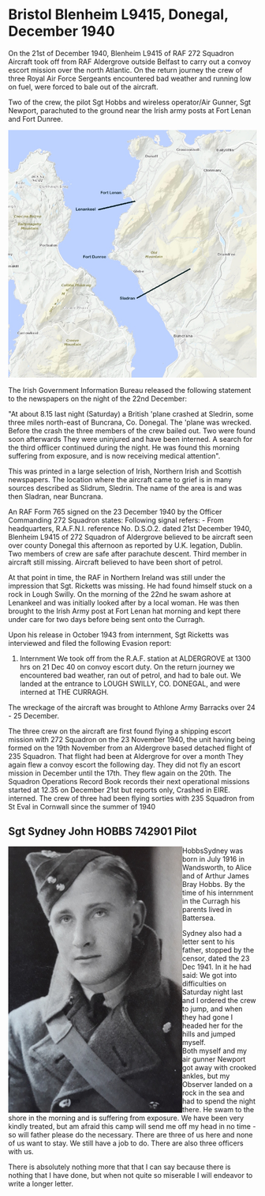 # Bristol Blenheim L9415, Donegal, December 1940

On the 21st of December 1940, Blenheim L9415 of RAF 272 Squadron Aircraft took off from RAF Aldergrove outside Belfast to carry out a convoy escort mission over the north Atlantic. On the return journey the crew of three Royal Air Force Sergeants encountered bad weather and running low on fuel, were forced to bale out of the aircraft.  

Two of the crew, the pilot Sgt Hobbs and wireless operator/Air Gunner, Sgt Newport, parachuted to the ground near the Irish army posts at Fort Lenan and Fort Dunree.

![map](l9415-map.jpg)


The Irish Government Information Bureau released the following statement to the newspapers on the night of the 22nd December:

"At about 8.15 last night (Saturday) a British 'plane crashed at Sledrin, some three miles north-east of Buncrana, Co. Donegal.  The 'plane was wrecked.  Before the crash the three members of the crew bailed out.  Two were found soon afterwards  They were uninjured and have been interned.  A search for the third offlicer continued during the night.  He was found this morning suffering from exposure, and is now receiving medical attention".

This was printed in a large selection of Irish, Northern Irish and Scottish newspapers.
The location where the aircraft came to grief is in many sources described as Slidrum, Sledrin.  The name of the area is and was then Sladran, near Buncrana.

An RAF Form 765 signed on the 23 December 1940 by the Officer Commanding 272 Squadron states:  Following signal refers: - 
From headquarters, R.A.F.N.I. reference No. D.S.O.2. dated 21st December 1940, Blenheim L9415 of 272 Squadron of Aldergrove believed to be aircraft seen over county Donegal this afternoon as reported by U.K. legation, Dublin.  Two members of crew are safe after parachute descent.  Third member in aircraft still missing.  Aircraft believed to have been short of petrol.

At that point in time, the RAF in Northern Ireland was still under the impression that Sgt. Ricketts was missing.  He had found himself stuck on a rock in Lough Swilly.  On the morning of the 22nd he swam ashore at Lenankeel and was initially looked after by a local woman.   He was then brought to the Irish Army post at Fort Lenan hat morning and kept there under care for two days before being sent onto the Curragh.

Upon his release in October 1943 from internment, Sgt Ricketts was interviewed and filed the following Evasion report:

1. Internment
We took off from the R.A.F. station at ALDERGROVE at 1300 hrs on 21 Dec 40 on convoy escort duty.  On the return journey we encountered bad weather, ran out of petrol, and had to bale out.  We landed at the entrance to LOUGH SWILLY, CO. DONEGAL, and were interned at THE CURRAGH.

The wreckage of the aircraft was brought to Athlone Army Barracks over 24 - 25 December.  

The three crew on the aircraft are first found flying a shipping escort mission with 272 Squadron on the 23 November 1940, the unit having being formed on the 19th November from an Aldergrove based detached flight of 235 Squadron.  That flight had been at Aldergrove for over a month  They again flew a convoy escort the following day.   They did not fly an escort mission in December until the 17th.  They flew again on the 20th.  The Squadron Operations Record Book records their next operational missions started at 12.35 on December 21st but reports only, Crashed in EIRE. interned.  The crew of three had been flying sorties with 235 Squadron from St Eval in Cornwall since the summer of 1940

## Sgt Sydney John HOBBS 742901 Pilot
<img align="left" src="HobbsSJsm.jpg">

HobbsSydney was born in July 1916 in Wandsworth, to Alice and of Arthur James Bray Hobbs.  By the time of his internment in the Curragh his parents lived in Battersea.

Sydney also had a letter sent to  his father, stopped by the censor, dated the 23 Dec 1941.  In it he had said:
We got into difficulties on Saturday night last and I ordered the crew to jump, and when they had gone I headed her for the hills and jumped myself.  
Both myself and my air gunner Newport got away with crooked ankles, but my 
Observer landed on a rock in the sea and had to spend the night there. He 
swam to the shore in the morning and is suffering from exposure. We have 
been very kindly treated, but am afraid this camp will send me off my head in 
no time - so will father please do the necessary.  There are three of us
 here and none of us want to stay. We still have a job to do. There are also
 three officers with us.


There is absolutely nothing more that  that I can say because there is 
nothing that I have done, but when not quite so miserable I will endeavor to write a longer letter.
